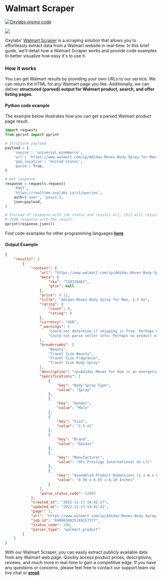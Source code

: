 # Walmart Scraper

[![Oxylabs promo code](https://user-images.githubusercontent.com/129506779/250792357-8289e25e-9c36-4dc0-a5e2-2706db797bb5.png)](https://oxylabs.go2cloud.org/aff_c?offer_id=7&aff_id=877&url_id=112)

[![](https://dcbadge.vercel.app/api/server/eWsVUJrnG5)](https://discord.gg/GbxmdGhZjq)

Oxylabs’ [Walmart Scraper](https://oxy.yt/uasu) is a scraping solution that allows you to effortlessly extract data from a Walmart website in real-time.
In this brief guide, we’ll detail how a Walmart Scraper works and provide code examples to better visualize how easy it's to use it.

### How it works

You can get Walmart results by providing your own URLs to our service. We can return the HTML for any Walmart page you like. Additionally, we can deliver **structured (parsed) output for Walmart product, search, and offer listing pages**.

#### Python code example

The example below illustrates how you can get a parsed Walmart product page result.

```python
import requests
from pprint import pprint

# Structure payload.
payload = {
    'source': 'universal_ecommerce',
    'url': 'https://www.walmart.com/ip/Adidas-Moves-Body-Spray-for-Men-2-5-Oz/710726462',
    'geo_location': 'United States',
    'parse': True,
}

# Get response.
response = requests.request(
    'POST',
    'https://realtime.oxylabs.io/v1/queries',
    auth=('user', 'pass1'),
    json=payload,
)

# Instead of response with job status and results url, this will return the
# JSON response with the result.
pprint(response.json())
```

Find code examples for other programming languages [**here**](https://github.com/oxylabs/walmart-scraper/tree/main/code%20examples)

#### Output Example
```json
{
    "results": [
        {
            "content": {
                "url": "https://www.walmart.com/ip/Adidas-Moves-Body-Spray-for-Men-2-5-Oz/710726462",
                "meta": {
                    "sku": "710726462",
                    "gtin": null
                },
                "price": 8.12,
                "title": "Adidas Moves Body Spray for Men, 2.5 Oz",
                "rating": {
                    "count": 0,
                    "rating": 0
                },
                "currency": "USD",
                "_warnings": [
                    "Could not determine if shipping is free. Perhaps no product variant is selected.",
                    "Could not parse seller info. Perhaps no product variant is selected."
                ],
                "breadcrumbs": [
                    "Beauty",
                    "Travel Size Beauty",
                    "Travel Size Fragrance",
                    "Travel Size Body Spray"
                ],
                "description": "<p>Adidas Moves for Him is an energetic, aromatic Fougere fragrance. It is invigorating, stimulating, and crisp for all the ways you play. Top notes of the men's fragrance include fresh green apple, anise, Italian parsley, peppermint, mandarin and black peppercorn. Heart notes include cedarwood, musk, lavender, and jasmine. Base notes include muguet, sandalwood, oakmoss, and thyme. Adidas Moves for Him: -Energetic and aromatic -Lasts longer than traditional applications -Provides all-day confidence</p>",
                "specifications": [
                    {
                        "key": "Body Spray Type",
                        "value": "Spray"
                    },
                    {
                        "key": "Gender",
                        "value": "Male"
                    },
                    {
                        "key": "Size",
                        "value": "2.5 oz"
                    },
                    {
                        "key": "Brand",
                        "value": "Adidas"
                    },
                    {
                        "key": "Manufacturer",
                        "value": "Hfc Prestige International Us Llc"
                    },
                    {
                        "key": "Assembled Product Dimensions (L x W x H)",
                        "value": "0.98 x 6.65 x 6.10 Inches"
                    }
                ],
                "parse_status_code": 12005
            },
            "created_at": "2022-11-17 14:42:27",
            "updated_at": "2022-11-17 14:42:31",
            "page": 1,
            "url": "https://www.walmart.com/ip/Adidas-Moves-Body-Spray-for-Men-2-5-Oz/710726462",
            "job_id": "6999018925149157377",
            "status_code": 200,
            "parser_type": "walmart_product"
        }
    ]
}
```

With our Walmart Scraper, you can easily extract publicly available data from any Walmart web page. Quickly access product prices, descriptions, reviews, and much more in real-time to gain a competitive edge.
If you have any questions or concerns, please feel free to contact our support team via live chat or [**email**](mailto:support@oxylabs.io).
